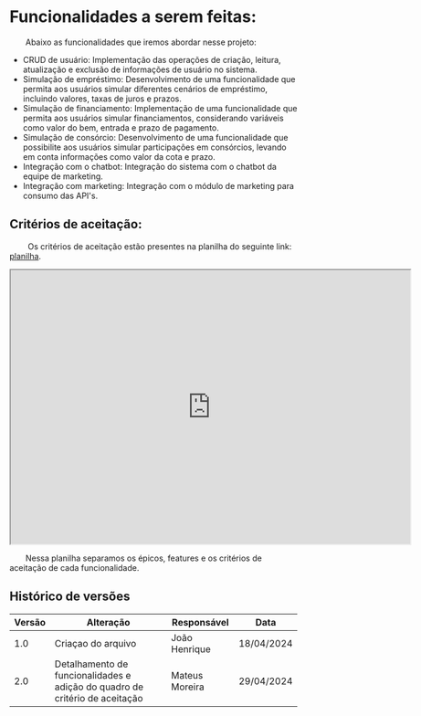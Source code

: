 # Funcionalidades a serem feitas:

&emsp;&emsp;Abaixo as funcionalidades que iremos abordar nesse projeto:

- CRUD de usuário: Implementação das operações de criação, leitura, atualização e exclusão de informações de usuário no sistema.
- Simulação de empréstimo: Desenvolvimento de uma funcionalidade que permita aos usuários simular diferentes cenários de empréstimo, incluindo valores, taxas de juros e prazos.
- Simulação de financiamento: Implementação de uma funcionalidade que permita aos usuários simular financiamentos, considerando variáveis como valor do bem, entrada e prazo de pagamento.
- Simulação de consórcio: Desenvolvimento de uma funcionalidade que possibilite aos usuários simular participações em consórcios, levando em conta informações como valor da cota e prazo.
- Integração com o chatbot: Integração do sistema com o chatbot da equipe de marketing.
- Integração com marketing: Integração com o módulo de marketing para consumo das API's.

## Critérios de aceitação:

&emsp;&emsp; Os critérios de aceitação estão presentes na planilha do seguinte link: [planilha](https://docs.google.com/spreadsheets/d/1H5mb4iS73AmVXcUuIG2dxXFkMyd6289nWqKq0rLbWsw/edit?usp=sharing).

<iframe height="480" width="700" src="https://docs.google.com/spreadsheets/d/e/2PACX-1vRJVsWZlM58NhL8zsyNvLZqE8sf3hJdhTI4qQwMYp7v871qm5t8aei04WxwZfpN7N_HltaKadwXEqMC/pubhtml?widget=true&amp;headers=false"></iframe>

&emsp;&emsp;Nessa planilha separamos os épicos, features e os critérios de aceitação de cada funcionalidade.


## Histórico de versões

| **Versão** | **Alteração**                                                               | **Responsável** | **Data**   |
| ---------- | --------------------------------------------------------------------------- | --------------- | ---------- |
| 1.0        | Criaçao do arquivo                                                          | João Henrique   | 18/04/2024 |
| 2.0        | Detalhamento de funcionalidades e adição do quadro de critério de aceitação | Mateus Moreira  | 29/04/2024 |

